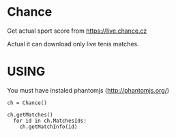 Chance
======

Get actual sport score from https://live.chance.cz

Actual it can download only live tenis matches.


USING
======

You must have instaled phantomjs (http://phantomjs.org/)

<pre><code>ch = Chance()

ch.getMatches()
  for id in ch.MatchesIds:
    ch.getMatchInfo(id)
</code></pre>

